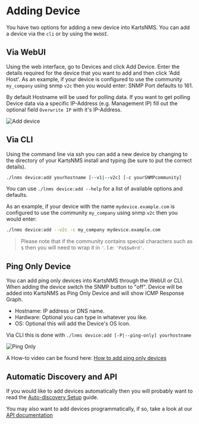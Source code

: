 # Adding Device

You have two options for adding a new device into KartsNMS. You can
add a device via the `cli` or by using the `WebUI`.

## Via WebUI

Using the web interface, go to Devices and click Add Device. Enter the
details required for the device that you want to add and then click
'Add Host'. As an example, if your device is configured to use the
community `my_company` using snmp `v2c` then you would enter: SNMP
Port defaults to 161.

By default Hostname will be used for polling data. If you want
to get polling Device data via a specific IP-Address (e.g. Management IP)
fill out the optional field `Overwrite IP` with it's IP-Address.

![Add device](/img/webui_add_device.png)

## Via CLI

Using the command line via ssh you can add a new device by changing to
the directory of your KartsNMS install and typing (be sure to put the
correct details).

```bash
./lnms device:add yourhostname [--v1|--v2c] [-c yourSNMPcommunity]
```

You can use `./lnms device:add --help` for a list of available options and defaults.

As an example, if your device with the name `mydevice.example.com` is
configured to use the community `my_company` using snmp `v2c` then you
would enter:

```bash
./lnms device:add --v2c -c my_company mydevice.example.com
```

> Please note that if the community contains special characters such
> as `$` then you will need to wrap it in `'`. I.e: `'Pa$$w0rd'`.

## Ping Only Device

You can add ping only devices into KartsNMS through the WebUI or CLI. When
adding the device switch the SNMP button to "off". Device will be
added into KartsNMS as Ping Only Device and will show ICMP Response Graph.

- Hostname: IP address or DNS name.
- Hardware: Optional you can type in whatever you like.
- OS: Optional this will add the Device's OS Icon.

Via CLI this is done with `./lnms device:add [-P|--ping-only] yourhostname`

![Ping Only](/img/add-ping-only.png)

A How-to video can be found here: [How to add ping only devices](https://youtu.be/cjuByubg-uk)

## Automatic Discovery and API

If you would like to add devices automatically then you will probably
want to read the [Auto-discovery
Setup](../Extensions/Auto-Discovery.md) guide.

You may also want to add devices programmatically, if so, take a look
at our [API documentation](../API/index.md)
